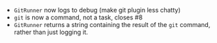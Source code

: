 * `GitRunner` now logs to debug (make git plugin less chatty)
* `git` is now a command, not a task, closes #8
* `GitRunner` returns a string containing the result of the `git` command, rather than just logging it.
